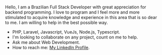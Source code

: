 Hello, I am a Brazilian Full Stack Developer with great appreciation for backend programming. I love to program and I feel more and more stimulated to acquire knowledge and experience in this area that is so dear to me. I am willing to help in the best possible way.

- PHP, Laravel, Javascript, VueJs, Node.js, Typescript.
- I'm looking to collaborate on any project, count on me to help.
- Ask me about Web Development.
- How to reach me: [My LinkedIn Profile](https://www.linkedin.com/in/matheus-gardin/).
